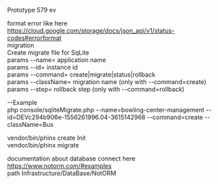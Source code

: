 Prototype 579 ev

format error like here https://cloud.google.com/storage/docs/json_api/v1/status-codes#errorformat    
migration    
Create migrate file for SqLite  
params --name= application name    
params --id=   instance id  
params --command=   create|migrate|status|rollback  
params --className=   migration name (only with --command=create)  
params --step=   rollback step (only with --command=rollback)  

--Example  
php console/sqliteMigrate.php --name=bowling-center-management --id=DEVc294b906e-1556261996.04-3615142968 --command=create --className=Bus  

vendor/bin/phinx create Init  
vendor/bin/phinx migrate

documentation about database connect here    https://www.notorm.com/#examples  
path  Infrastructure/DataBase/NotORM
